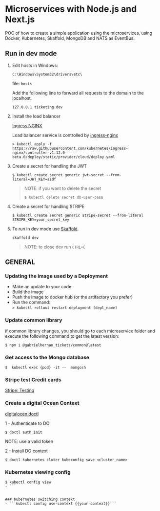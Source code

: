 
# Microservices with Node.js and Next.js

POC of how to create a simple application using the microservices, using Docker, Kubernetes, Skaffold, MongoDB and NATS as EventBus.


## Run in dev mode

1) Edit hosts in Windows:

    ```C:\Windows\System32\drivers\etc\```
    
    file: ```hosts```
    
    Add the following line to forward all requests to the domain to the localhost.
    
    ```127.0.0.1 ticketing.dev```


2) Install the load balancer

   [Ingress NGINX](https://kubernetes.github.io/ingress-nginx/)

    Load balancer service is controlled by [ingress-nginx](https://kubernetes.github.io/ingress-nginx/)
    
    ```> kubectl apply -f https://raw.githubusercontent.com/kubernetes/ingress-nginx/controller-v1.12.0-beta.0/deploy/static/provider/cloud/deploy.yaml```

3) Create a secret for handling the JWT
    ```
    $ kubectl create secret generic jwt-secret --from-literal=JWT_KEY=asdf
    ```
     
    >NOTE: if you want to delete the secret
    >```
    >$ kubectl delete secret db-user-pass
    >```

3) Create a secret for handling STRIPE

   ```
   $ kubectl create secret generic stripe-secret --from-literal STRIPE_KEY=your_secret_key
   ```


5) To run in dev mode use [Skaffold](https://skaffold.dev/).

    ```skaffold dev```
    
    >NOTE: to close dev run ```CTRL+C```



## GENERAL

### Updating the image used by a Deployment

- Make an update to your code
- Build the image
- Push the image to docker hub  (or the artifactory you prefer)
- Run the command:   
  ```> kubectl rollout restart deployment [depl_name]```

 ### Update common library

if common library changes, you should go to each microservice folder and execute the following command to get the latest version:

```
$ npm i @gabrielhernan_tickets/common@latest
```


### Get access to the Mongo database

```
$  kubectl exec {pod} -it --  mongosh

```


### Stripe test Credit cards

[Stripe: Testing](https://docs.stripe.com/testing)




### Create a digital Ocean Context

[digitalocen doctl](https://github.com/digitalocean/doctl)

1 - Authenticate to DO

```
$ doctl auth init
```
NOTE: use a valid token

2 - Install DO context

```
$ doctl kubernetes cluter kubeconfig save <cluster_name>
```





### Kubernetes viewing config

```
$ kubectl config view
- ```


### Kubernetes switching context
- ```kubectl config use-context {{your-context}}```



